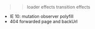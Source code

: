 >> loader effects
>> transition effects

- IE 10: mutation observer polyfill
- 404 forwarded page and backUrl
